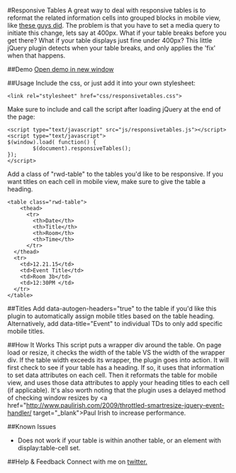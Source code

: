#Responsive Tables
A great way to deal with responsive tables is to reformat the related information cells into grouped blocks in mobile view, like <a href="http://blog.apps.npr.org/2014/05/09/responsive-data-tables.html" target="_blank">these guys did</a>. The problem is that you have to set a media query to initiate this change, lets say at 400px. What if your table breaks before you get there? What if your table displays just fine under 400px? This little jQuery plugin detects when your table breaks, and only applies the 'fix' when that happens.


##Demo
<a href="http://kthornbloom.com/responsivetables" target="_blank">Open demo in new window</a>

##Usage
Include the css, or just add it into your own stylesheet:
```
<link rel="stylesheet" href="css/responsivetables.css">
```
Make sure to include and call the script after loading jQuery at the end of the page:
```
<script type="text/javascript" src="js/responsivetables.js"></script>
<script type="text/javascript">
$(window).load( function() {
        $(document).responsiveTables();
});
</script>
```
Add a class of "rwd-table" to the tables you'd like to be responsive. If you want titles on each cell in mobile view, make sure to give the table a heading.
```
<table class="rwd-table">
	<thead>
	  <tr>
	    <th>Date</th>
	    <th>Title</th>
	    <th>Room</th>
	    <th>Time</th>
	  </tr>
  </thead>
  <tr>
    <td>12.21.15</td>
    <td>Event Title</td>
    <td>Room 3b</td>
    <td>12:30PM </td>
  </tr>
</table>
```
##Titles
Add data-autogen-headers="true" to the table if you'd like this plugin to automatically assign mobile titles based on the table heading. Alternatively, add  data-title="Event" to individual TDs to only add specific mobile titles.

##How It Works
This script puts a wrapper div around the table. On page load or resize, it checks the width of the table VS the width of the wrapper div. If the table width exceeds its wrapper, the plugin goes into action. It will first check to see if your table has a heading. If so, it uses that information to set data attributes on each cell. Then it reformats the table for mobile view, and uses those data attributes to apply your heading titles to each cell (if applicable). It's also worth noting that the plugin uses a delayed method of checking window resizes by <a href="http://www.paulirish.com/2009/throttled-smartresize-jquery-event-handler/ target="_blank">Paul Irish</a> to increase performance.

##Known Issues
- Does not work if your table is within another table, or an element with display:table-cell set.

##Help & Feedback
Connect with me on <a href="https://twitter.com/kthornbloom" target="_blank">twitter.</a>
